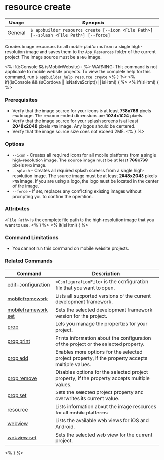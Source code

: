 resource create
==========

Usage | Synopsis
------|-------
General | `$ appbuilder resource create [--icon <File Path>] [--splash <File Path>] [--force]`

Creates image resources for all mobile platforms from a single high-resolution image and saves them to the `App_Resources` folder of the current project. The image source must be a `PNG` image.

<% if(isConsole && isMobileWebsite) { %>
WARNING: This command is not applicable to mobile website projects. To view the complete help for this command, run `$ appbuilder help resource create`
<% } %>
<% if((isConsole && (isCordova || isNativeScript)) || isHtml) { %>
<% if(isHtml) { %> 
### Prerequisites

* Verify that the image source for your icons is at least **768x768** pixels `PNG` image. The recommended dimensions are **1024x1024** pixels.
* Verify that the image source for your splash screens is at least **2048x2048** pixels `PNG` image. Any logos should be centered.
* Verify that the image source size does not exceed 2MB.
<% } %>

### Options
* `--icon` - Creates all required icons for all mobile platforms from a single high-resolution image. The source image must be at least **768x768** pixels `PNG` image.
* `--splash` - Creates all required splash screens from a single high-resolution image. The source image must be at least **2048x2048** pixels `PNG` image. If you are using a logo, the logo must be located in the center of the image.
* `--force` - If set, replaces any conflicting existing images without prompting you to confirm the operation.

### Attributes
`<File Path>` is the complete file path to the high-resolution image that you want to use.
<% } %>
<% if(isHtml) { %> 

### Command Limitations

* You cannot run this command on mobile website projects.

### Related Commands

Command | Description
----------|----------
[edit-configuration](edit-configuration.html) | `<ConfigurationFile>` is the configuration file that you want to open.
[mobileframework](mobileframework.html) | Lists all supported versions of the current development framework.
[mobileframework set](mobileframework-set.html) | Sets the selected development framework version for the project.
[prop](prop.html) | Lets you manage the properties for your project.
[prop print](prop-print.html) | Prints information about the configuration of the project or the selected property.
[prop add](prop-add.html) | Enables more options for the selected project property, if the property accepts multiple values.
[prop remove](prop-remove.html) | Disables options for the selected project property, if the property accepts multiple values.
[prop set](prop-set.html) | Sets the selected project property and overwrites its current value.
[resource](resource.html) | Lists information about the image resources for all mobile platforms.
[webview](webview.html) | Lists the available web views for iOS and Android.
[webview set](webview-set.html) | Sets the selected web view for the current project.
<% } %>
